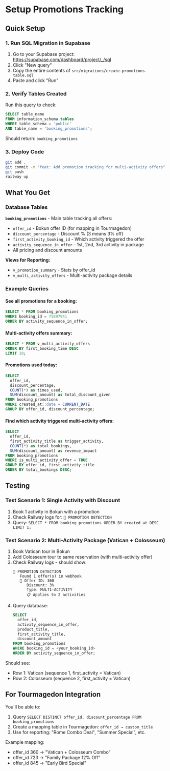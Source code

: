 # Setup Promotions Tracking

## Quick Setup

### 1. Run SQL Migration in Supabase

1. Go to your Supabase project: https://supabase.com/dashboard/project/_/sql
2. Click "New query"
3. Copy the entire contents of `src/migrations/create-promotions-table.sql`
4. Paste and click "Run"

### 2. Verify Tables Created

Run this query to check:
```sql
SELECT table_name
FROM information_schema.tables
WHERE table_schema = 'public'
AND table_name = 'booking_promotions';
```

Should return: `booking_promotions`

### 3. Deploy Code

```bash
git add .
git commit -m "feat: Add promotion tracking for multi-activity offers"
git push
railway up
```

## What You Get

### Database Tables

**`booking_promotions`** - Main table tracking all offers:
- `offer_id` - Bokun offer ID (for mapping in Tourmagedon)
- `discount_percentage` - Discount % (3 means 3% off)
- `first_activity_booking_id` - Which activity triggered the offer
- `activity_sequence_in_offer` - 1st, 2nd, 3rd activity in package
- All pricing and discount amounts

**Views for Reporting:**
- `v_promotion_summary` - Stats by offer_id
- `v_multi_activity_offers` - Multi-activity package details

### Example Queries

#### See all promotions for a booking:
```sql
SELECT * FROM booking_promotions
WHERE booking_id = 75897941
ORDER BY activity_sequence_in_offer;
```

#### Multi-activity offers summary:
```sql
SELECT * FROM v_multi_activity_offers
ORDER BY first_booking_time DESC
LIMIT 10;
```

#### Promotions used today:
```sql
SELECT
  offer_id,
  discount_percentage,
  COUNT(*) as times_used,
  SUM(discount_amount) as total_discount_given
FROM booking_promotions
WHERE created_at::date = CURRENT_DATE
GROUP BY offer_id, discount_percentage;
```

#### Find which activity triggered multi-activity offers:
```sql
SELECT
  offer_id,
  first_activity_title as trigger_activity,
  COUNT(*) as total_bookings,
  SUM(discount_amount) as revenue_impact
FROM booking_promotions
WHERE is_multi_activity_offer = TRUE
GROUP BY offer_id, first_activity_title
ORDER BY total_bookings DESC;
```

## Testing

### Test Scenario 1: Single Activity with Discount

1. Book 1 activity in Bokun with a promotion
2. Check Railway logs for: `🎁 PROMOTION DETECTION`
3. Query: `SELECT * FROM booking_promotions ORDER BY created_at DESC LIMIT 1;`

### Test Scenario 2: Multi-Activity Package (Vatican + Colosseum)

1. Book Vatican tour in Bokun
2. Add Colosseum tour to same reservation (with multi-activity offer)
3. Check Railway logs - should show:
   ```
   🎁 PROMOTION DETECTION
      Found 1 offer(s) in webhook
      🎯 Offer ID: 360
         Discount: 3%
         Type: MULTI-ACTIVITY
         📋 Applies to 2 activities
   ```
4. Query database:
   ```sql
   SELECT
     offer_id,
     activity_sequence_in_offer,
     product_title,
     first_activity_title,
     discount_amount
   FROM booking_promotions
   WHERE booking_id = <your_booking_id>
   ORDER BY activity_sequence_in_offer;
   ```

Should see:
- Row 1: Vatican (sequence 1, first_activity = Vatican)
- Row 2: Colosseum (sequence 2, first_activity = Vatican)

## For Tourmagedon Integration

You'll be able to:
1. Query `SELECT DISTINCT offer_id, discount_percentage FROM booking_promotions`
2. Create a mapping table in Tourmagedon: `offer_id → custom_title`
3. Use for reporting: "Rome Combo Deal", "Summer Special", etc.

Example mapping:
- offer_id 360 → "Vatican + Colosseum Combo"
- offer_id 723 → "Family Package 12% Off"
- offer_id 845 → "Early Bird Special"
